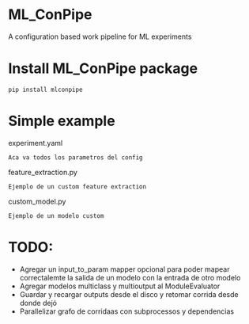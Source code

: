 # ML_ConPipe
A configuration based work pipeline for ML experiments

# Install ML_ConPipe package 
```
pip install mlconpipe
```

# Simple example

experiment.yaml
```
Aca va todos los parametros del config
```

feature_extraction.py
```
Ejemplo de un custom feature extraction
```

custom_model.py
```
Ejemplo de un modelo custom
```


# TODO:
* Agregar un input_to_param mapper opcional para poder mapear correctalemte la salida de un modelo con la entrada de otro modelo
* Agregar modelos multiclass y multioutput al ModuleEvaluator
* Guardar y recargar outputs desde el disco y retomar corrida desde donde dejó
* Parallelizar grafo de corridaas con subprocessos y dependencias